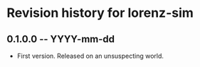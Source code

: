 # Revision history for lorenz-sim

## 0.1.0.0 -- YYYY-mm-dd

* First version. Released on an unsuspecting world.
